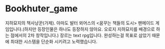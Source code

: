 # Bookhuter_game
지하묘지의 책사냥꾼(가제). 
아마도 발터 뫼어스의 <꿈꾸는 책들의 도시> 팬메이드 게임입니다.(하지만 등장인물은 하나도 등장하지 않아요. 오로지 지하묘지를 배경으로 하는 점에서의 2차 창작입니다.)
장르는 text rpg입니다. 완성하는걸 목표로 삼았기 때문에 최대한 시스템을 단순화 시키려고 노력했습니다.
